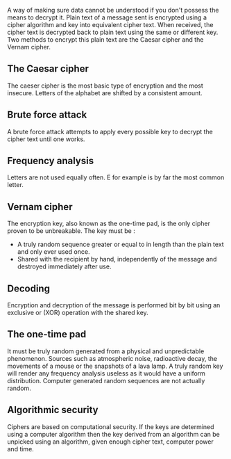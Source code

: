 A way of making sure data cannot be understood if you don't possess the means to decrypt it. Plain text of a message sent is encrypted using a cipher algorithm and key into equivalent cipher text. When received, the cipher text is decrypted back to plain text using the same or different key. 
Two methods to encrypt this plain text are the Caesar cipher and the Vernam cipher.

## The Caesar cipher
The caeser cipher is the most basic type of encryption and the most insecure. Letters of the alphabet are shifted by a consistent amount. 

## Brute force attack
A brute force attack attempts to apply every possible key to decrypt the cipher text until one works.

## Frequency analysis
Letters are not used equally often. E for example is by far the most common letter. 

## Vernam cipher
The encryption key, also known as the one-time pad, is the only cipher proven to be unbreakable.
The key must be :
- A truly random sequence greater or equal to in length than the plain text and only ever used once.
- Shared with the recipient by hand, independently of the message and destroyed immediately after use.

## Decoding
Encryption and decryption of the message is performed bit by bit using an exclusive or (XOR) operation with the shared key. 

## The one-time pad
It must be truly random generated from a physical and unpredictable phenomenon. Sources such as atmospheric noise, radioactive decay, the movements of a mouse or the snapshots of a lava lamp. A truly random key will render any frequency analysis useless as it would have a uniform distribution. Computer generated random sequences are not actually random.

## Algorithmic security
Ciphers are based on computational security. If the keys are determined using a computer algorithm then the key derived from an algorithm can be unpicked using an algorithm, given enough cipher text, computer power and time.